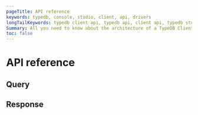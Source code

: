 ```yaml
---
pageTitle: API reference
keywords: typedb, console, studio, client, api, drivers
longTailKeywords: typedb client api, typedb api, client api, typedb studio, typedb console
Summary: All you need to know about the architecture of a TypeDB Client.
toc: false
---
```


# API reference

## Query

## Response


